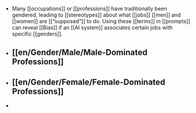 - Many [[occupations]] or [[professions]] have traditionally been gendered, leading to [[stereotypes]] about what [[jobs]] [[men]] and [[women]] are [[“supposed”]] to do. Using these [[terms]] in [[prompts]] can reveal [[Bias]] if an [[AI system]] associates certain jobs with specific [[genders]].
- ## [[en/Gender/Male/Male-Dominated Professions]]
- ## [[en/Gender/Female/Female-Dominated Professions]]
-